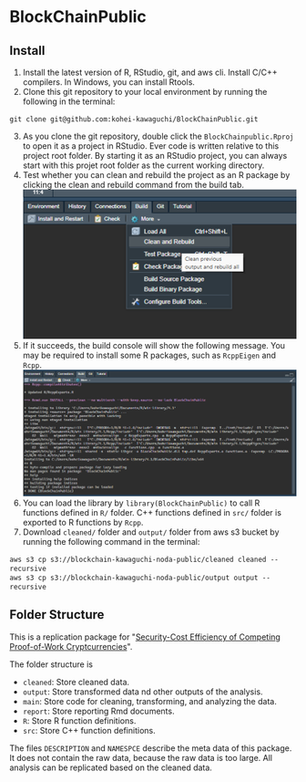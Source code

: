 # BlockChainPublic

## Install

1. Install the latest version of R, RStudio, git, and aws cli. Install C/C++ compilers. In Windows, you can install Rtools.
2. Clone this git repository to your local environment by running the following in the terminal:
  ```
  git clone git@github.com:kohei-kawaguchi/BlockChainPublic.git
  ```
3. As you clone the git repository, double click the `BlockChainpublic.Rproj` to open it as a project in RStudio. Ever code is written relative to this project root folder. By starting it as an RStudio project, you can always start with this projet root folder as the current working directory.
4. Test whether you can clean and rebuild the project as an R package by clicking the clean and rebuild command from the build tab.
![Clean and Rebuild](image/build.png)
5. If it succeeds, the build console will show the following message. You may be required to install some R packages, such as `RcppEigen` and `Rcpp`.
![Build Message](image/build_message.png)
6. You can load the library by `library(BlockChainPublic)` to call R functions defined in `R/` folder. C++ functions defined in `src/` folder is exported to R functions by `Rcpp`.
7. Download `cleaned/` folder and `output/` folder from aws s3 bucket by running the following command in the terminal:
```
aws s3 cp s3://blockchain-kawaguchi-noda-public/cleaned cleaned --recursive
aws s3 cp s3://blockchain-kawaguchi-noda-public/output output --recursive
```


## Folder Structure

This is a replication package for "[Security-Cost Efficiency of Competing Proof-of-Work Cryptcurrencies](https://papers.ssrn.com/sol3/papers.cfm?abstract_id=3974376)".

The folder structure is 

- `cleaned`: Store cleaned data.
- `output`: Store transformed data nd other outputs of the analysis.
- `main`: Store code for cleaning, transforming, and analyzing the data.
- `report`: Store reporting Rmd documents.
- `R`: Store R function definitions.
- `src`: Store C++ function definitions.

The files `DESCRIPTION` and `NAMESPCE` describe the meta data of this package. It does not contain the raw data, because the raw data is too large. All analysis can be replicated based on the cleaned data.
